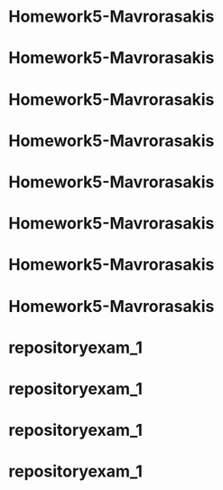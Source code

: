 # Homework5-Mavrorasakis
# Homework5-Mavrorasakis
# Homework5-Mavrorasakis
# Homework5-Mavrorasakis
# Homework5-Mavrorasakis
# Homework5-Mavrorasakis
# Homework5-Mavrorasakis
# Homework5-Mavrorasakis
# repositoryexam_1
# repositoryexam_1
# repositoryexam_1
# repositoryexam_1

